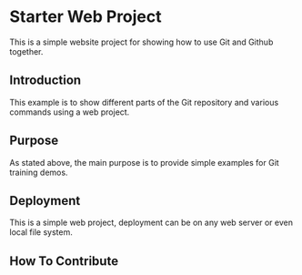 # Starter Web Project

This is a simple website project for
showing how to use Git and Github together.

## Introduction

This example is to show different parts
of the Git repository and various commands
using a web project.

## Purpose

As stated above, the main purpose is to provide simple
examples for Git training demos.

## Deployment

This is a simple web project, deployment can be on any web
server or even local file system.

## How To Contribute
